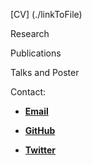 [CV] (./linkToFile)

Research


Publications


Talks and Poster


Contact:
* **[Email](mailto:elise@ips.ac.cn)** 

* **[GitHub](https://github.com/EliseTourrette)**  

* **[Twitter](https://twitter.com/elise_evol)**   
